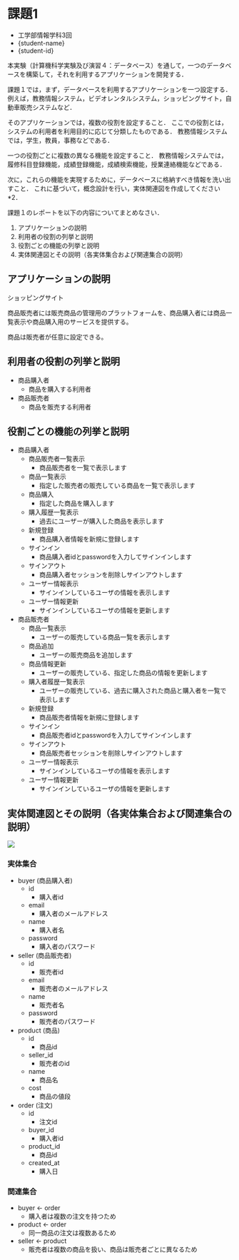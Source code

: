# 課題1

- 工学部情報学科3回
- {student-name}
- {student-id}

本実験（計算機科学実験及び演習４：データベース）を通して，一つのデータベースを構築して，それを利用するアプリケーションを開発する．

課題１では，まず，データベースを利用するアプリケーションを一つ設定する．
例えば，教務情報システム，ビデオレンタルシステム，ショッピングサイト，自動車販売システムなど．

そのアプリケーションでは，複数の役割を設定すること．
ここでの役割とは，システムの利用者を利用目的に応じて分類したものである．
教務情報システムでは，学生，教員，事務などである．

一つの役割ごとに複数の異なる機能を設定すること．
教務情報システムでは，履修科目登録機能，成績登録機能，成績検索機能，授業連絡機能などである．

次に，これらの機能を実現するために，データベースに格納すべき情報を洗い出すこと．
これに基づいて，概念設計を行い，実体関連図を作成してください*2．

課題１のレポートを以下の内容についてまとめなさい．

1. アプリケーションの説明
2. 利用者の役割の列挙と説明
3. 役割ごとの機能の列挙と説明
4. 実体関連図とその説明（各実体集合および関連集合の説明）

## アプリケーションの説明

ショッピングサイト

商品販売者には販売商品の管理用のプラットフォームを、商品購入者には商品一覧表示や商品購入用のサービスを提供する。

商品は販売者が任意に設定できる。

## 利用者の役割の列挙と説明

- 商品購入者
    - 商品を購入する利用者
- 商品販売者
    - 商品を販売する利用者

## 役割ごとの機能の列挙と説明

- 商品購入者
    - 商品販売者一覧表示
        - 商品販売者を一覧で表示します
    - 商品一覧表示
        - 指定した販売者の販売している商品を一覧で表示します
    - 商品購入
        - 指定した商品を購入します
    - 購入履歴一覧表示
        - 過去にユーザーが購入した商品を表示します
    - 新規登録
        - 商品購入者情報を新規に登録します
    - サインイン
        - 商品購入者idとpasswordを入力してサインインします
    - サインアウト
        - 商品購入者セッションを削除しサインアウトします
    - ユーザー情報表示
        - サインインしているユーザの情報を表示します
    - ユーザー情報更新
        - サインインしているユーザの情報を更新します
- 商品販売者
    - 商品一覧表示
        - ユーザーの販売している商品一覧を表示します
    - 商品追加
        - ユーザーの販売商品を追加します
    - 商品情報更新
        - ユーザーの販売している、指定した商品の情報を更新します
    - 購入者履歴一覧表示
        - ユーザーの販売している、過去に購入された商品と購入者を一覧で表示します
    - 新規登録
        - 商品販売者情報を新規に登録します
    - サインイン
        - 商品販売者idとpasswordを入力してサインインします
    - サインアウト
        - 商品販売者セッションを削除しサインアウトします
    - ユーザー情報表示
        - サインインしているユーザの情報を表示します
    - ユーザー情報更新
        - サインインしているユーザの情報を更新します

## 実体関連図とその説明（各実体集合および関連集合の説明）

![](https://raw.githubusercontent.com/tyage/experiment-4/master/task1/er.png)

### 実体集合
- buyer (商品購入者)
    - id
        - 購入者id
    - email
        - 購入者のメールアドレス
    - name
        - 購入者名
    - password
        - 購入者のパスワード
- seller (商品販売者)
    - id
        - 販売者id
    - email
        - 販売者のメールアドレス
    - name
        - 販売者名
    - password
        - 販売者のパスワード
- product (商品)
    - id
        - 商品id
    - seller_id
        - 販売者のid
    - name
        - 商品名
    - cost
        - 商品の値段
- order (注文)
    - id
        - 注文id
    - buyer_id
        - 購入者id
    - product_id
        - 商品id
    - created_at
        - 購入日

### 関連集合

- buyer <- order
    - 購入者は複数の注文を持つため
- product <- order
    - 同一商品の注文は複数あるため
- seller <- product
    - 販売者は複数の商品を扱い、商品は販売者ごとに異なるため
